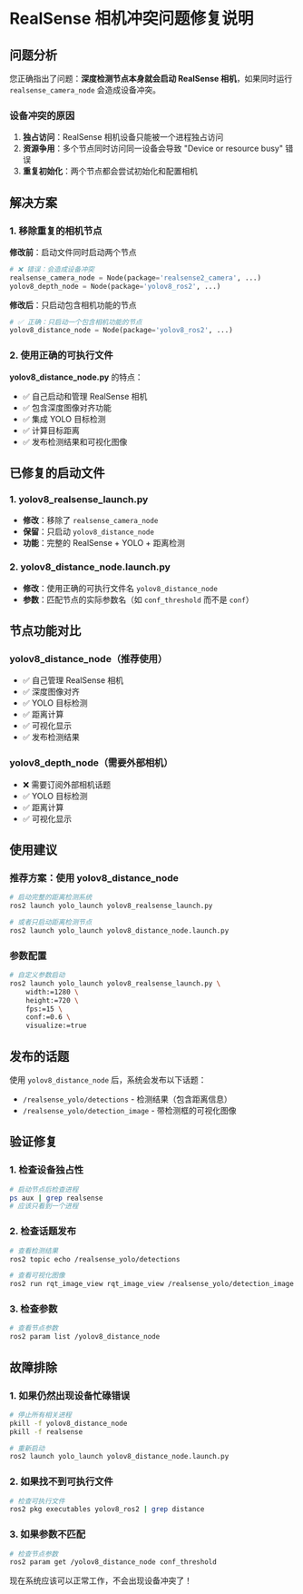 # RealSense 相机冲突问题修复说明

## 问题分析

您正确指出了问题：**深度检测节点本身就会启动 RealSense 相机**，如果同时运行 `realsense_camera_node` 会造成设备冲突。

### 设备冲突的原因
1. **独占访问**：RealSense 相机设备只能被一个进程独占访问
2. **资源争用**：多个节点同时访问同一设备会导致 "Device or resource busy" 错误
3. **重复初始化**：两个节点都会尝试初始化和配置相机

## 解决方案

### 1. 移除重复的相机节点

**修改前**：启动文件同时启动两个节点
```python
# ❌ 错误：会造成设备冲突
realsense_camera_node = Node(package='realsense2_camera', ...)
yolov8_depth_node = Node(package='yolov8_ros2', ...)
```

**修改后**：只启动包含相机功能的节点
```python
# ✅ 正确：只启动一个包含相机功能的节点
yolov8_distance_node = Node(package='yolov8_ros2', ...)
```

### 2. 使用正确的可执行文件

**yolov8_distance_node.py** 的特点：
- ✅ 自己启动和管理 RealSense 相机
- ✅ 包含深度图像对齐功能
- ✅ 集成 YOLO 目标检测
- ✅ 计算目标距离
- ✅ 发布检测结果和可视化图像

## 已修复的启动文件

### 1. yolov8_realsense_launch.py
- **修改**：移除了 `realsense_camera_node`
- **保留**：只启动 `yolov8_distance_node`
- **功能**：完整的 RealSense + YOLO + 距离检测

### 2. yolov8_distance_node.launch.py
- **修改**：使用正确的可执行文件名 `yolov8_distance_node`
- **参数**：匹配节点的实际参数名（如 `conf_threshold` 而不是 `conf`）

## 节点功能对比

### yolov8_distance_node（推荐使用）
- ✅ 自己管理 RealSense 相机
- ✅ 深度图像对齐
- ✅ YOLO 目标检测
- ✅ 距离计算
- ✅ 可视化显示
- ✅ 发布检测结果

### yolov8_depth_node（需要外部相机）
- ❌ 需要订阅外部相机话题
- ✅ YOLO 目标检测
- ✅ 距离计算
- ✅ 可视化显示

## 使用建议

### 推荐方案：使用 yolov8_distance_node
```bash
# 启动完整的距离检测系统
ros2 launch yolo_launch yolov8_realsense_launch.py

# 或者只启动距离检测节点
ros2 launch yolo_launch yolov8_distance_node.launch.py
```

### 参数配置
```bash
# 自定义参数启动
ros2 launch yolo_launch yolov8_realsense_launch.py \
    width:=1280 \
    height:=720 \
    fps:=15 \
    conf:=0.6 \
    visualize:=true
```

## 发布的话题

使用 `yolov8_distance_node` 后，系统会发布以下话题：

- `/realsense_yolo/detections` - 检测结果（包含距离信息）
- `/realsense_yolo/detection_image` - 带检测框的可视化图像

## 验证修复

### 1. 检查设备独占性
```bash
# 启动节点后检查进程
ps aux | grep realsense
# 应该只看到一个进程
```

### 2. 检查话题发布
```bash
# 查看检测结果
ros2 topic echo /realsense_yolo/detections

# 查看可视化图像
ros2 run rqt_image_view rqt_image_view /realsense_yolo/detection_image
```

### 3. 检查参数
```bash
# 查看节点参数
ros2 param list /yolov8_distance_node
```

## 故障排除

### 1. 如果仍然出现设备忙碌错误
```bash
# 停止所有相关进程
pkill -f yolov8_distance_node
pkill -f realsense

# 重新启动
ros2 launch yolo_launch yolov8_distance_node.launch.py
```

### 2. 如果找不到可执行文件
```bash
# 检查可执行文件
ros2 pkg executables yolov8_ros2 | grep distance
```

### 3. 如果参数不匹配
```bash
# 检查节点参数
ros2 param get /yolov8_distance_node conf_threshold
```

现在系统应该可以正常工作，不会出现设备冲突了！
